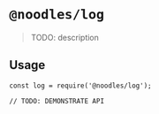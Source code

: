# `@noodles/log`

> TODO: description

## Usage

```
const log = require('@noodles/log');

// TODO: DEMONSTRATE API
```
